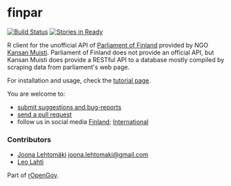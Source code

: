 finpar
======

[![Build Status](https://travis-ci.org/rOpenGov/finpar.svg?branch=master)](https://travis-ci.org/rOpenGov/finpar)
[![Stories in Ready](https://badge.waffle.io/ropengov/finpar.png?label=Ready)](http://waffle.io/ropengov/finpar)

R client for the unofficial API of [Parliament of Finland](http://web.eduskunta.fi/Resource.phx/parliament/index.htx) provided by NGO [Kansan Muisti](http://www.kansanmuisti.fi/about/background/). Parliament of Finland does not provide an official API, but Kansan Muisti does provide a RESTful API to a database mostly compiled by scraping data from parliament's web page. 

For installation and usage, check the [tutorial page](https://github.com/rOpenGov/finpar/blob/master/vignettes/tutorial.md).  

You are welcome to:
  
  * [submit suggestions and bug-reports](https://github.com/louhos/sorvi/issues)
  * [send a pull request](https://github.com/louhos/sorvi/)
  * follow us in social media [Finland](http://louhos.github.io/contact.html); [International](http://ropengov.github.io/contribute/)


### Contributors

+ [Joona Lehtomäki](https://github.com/jlehtoma) <joona.lehtomaki@gmail.com>
+ [Leo Lahti](https://github.com/antagomir) 

Part of [rOpenGov](http://ropengov.github.io/).



